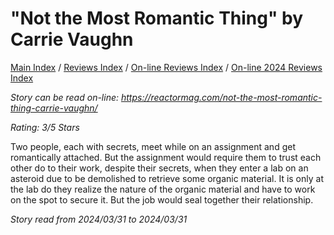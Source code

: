# "Not the Most Romantic Thing" by Carrie Vaughn

[Main Index](../../../README.md) / [Reviews Index](../../README.md) / [On-line Reviews Index](../README.md) / [On-line 2024 Reviews Index](README.md)

*Story can be read on-line: <https://reactormag.com/not-the-most-romantic-thing-carrie-vaughn/>*

*Rating: 3/5 Stars*

Two people, each with secrets, meet while on an assignment and get romantically attached. But the assignment would require them to trust each other do to their work, despite their secrets, when they enter a lab on an asteroid due to be demolished to retrieve some organic material. It is only at the lab do they realize the nature of the organic material and have to work on the spot to secure it. But the job would seal together their relationship.

*Story read from 2024/03/31 to 2024/03/31*
